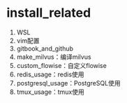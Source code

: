 # install_related

1. WSL
2. vim配置
3. gitbook_and_github
4. make_milvus：编译milvus
5. custom_flowise：自定义flowise
6. redis_usage：redis使用
7. postgresql_usage：PostgreSQL使用
8. tmux_usage：tmux使用